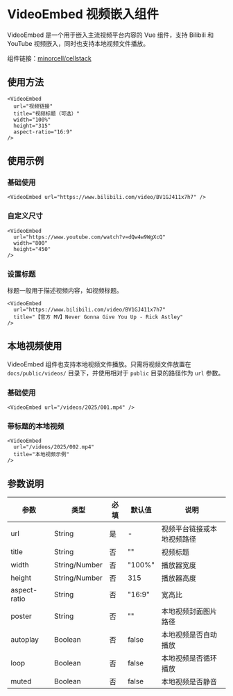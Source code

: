 # VideoEmbed 视频嵌入组件

VideoEmbed 是一个用于嵌入主流视频平台内容的 Vue 组件，支持 Bilibili 和 YouTube 视频嵌入，同时也支持本地视频文件播放。

组件链接：[minorcell/cellstack](https://github.com/minorcell/cellstack/blob/main/docs/.vitepress/theme/components/VideoEmbed.vue)

## 使用方法

```vue
<VideoEmbed
  url="视频链接"
  title="视频标题（可选）"
  width="100%"
  height="315"
  aspect-ratio="16:9"
/>
```

## 使用示例

### 基础使用

<VideoEmbed url="https://www.bilibili.com/video/BV1GJ411x7h7" />

```vue
<VideoEmbed url="https://www.bilibili.com/video/BV1GJ411x7h7" />
```

### 自定义尺寸

<VideoEmbed
  url="https://www.youtube.com/watch?v=dQw4w9WgXcQ"
  width="800"
  height="450"
/>

```vue
<VideoEmbed
  url="https://www.youtube.com/watch?v=dQw4w9WgXcQ"
  width="800"
  height="450"
/>
```

### 设置标题

标题一般用于描述视频内容，如视频标题。

<VideoEmbed
  url="https://www.bilibili.com/video/BV1GJ411x7h7"
  title="【官方 MV】Never Gonna Give You Up - Rick Astley"
/>

```vue
<VideoEmbed
  url="https://www.bilibili.com/video/BV1GJ411x7h7"
  title="【官方 MV】Never Gonna Give You Up - Rick Astley"
/>
```

## 本地视频使用

VideoEmbed 组件也支持本地视频文件播放。只需将视频文件放置在 `docs/public/videos/` 目录下，并使用相对于 `public` 目录的路径作为 `url` 参数。

### 基础使用

<VideoEmbed url="/videos/2025/001.mp4" />

```vue
<VideoEmbed url="/videos/2025/001.mp4" />
```

### 带标题的本地视频

<VideoEmbed 
  url="/videos/2025/002.mp4" 
  title="本地视频示例"
/>

```vue
<VideoEmbed 
  url="/videos/2025/002.mp4" 
  title="本地视频示例"
/>
```

## 参数说明

| 参数         | 类型          | 必填 | 默认值 | 说明                               |
| ------------ | ------------- | ---- | ------ | ---------------------------------- |
| url          | String        | 是   | -      | 视频平台链接或本地视频路径         |
| title        | String        | 否   | ""     | 视频标题                           |
| width        | String/Number | 否   | "100%" | 播放器宽度                         |
| height       | String/Number | 否   | 315    | 播放器高度                         |
| aspect-ratio | String        | 否   | "16:9" | 宽高比                             |
| poster       | String        | 否   | ""     | 本地视频封面图片路径               |
| autoplay     | Boolean       | 否   | false  | 本地视频是否自动播放               |
| loop         | Boolean       | 否   | false  | 本地视频是否循环播放               |
| muted        | Boolean       | 否   | false  | 本地视频是否静音                   |
